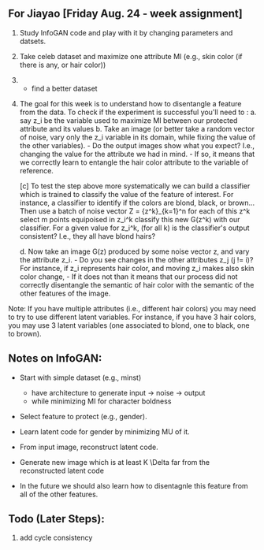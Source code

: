 

## For Jiayao [Friday Aug. 24 - week assignment]
1. Study InfoGAN code and play with it by changing parameters and datsets. 
2. Take celeb dataset and maximize one attribute MI (e.g., skin color (if there is any, or hair color))
2. * find a better dataset 
3. The goal for this week is to understand how to disentangle a feature from the data.
To check if the experiment is successful you'll need to :
	a. say z_i be the variable used to maximize MI between our protected attribute and its values
	b. Take an image (or better take a random vector of noise, vary only the z_i variable in its domain, while fixing the value of the other variables).
		- Do the output images show what you expect? I.e., changing the value for the attribute we had in mind.
		- If so, it means that we correctly learn to entangle the hair color attribute to the variable of reference.
	
	[c] To test the step above more systematically we can build a classifier which is trained to classify the value of the feature of interest. For instance, a classifier to identify if the colors are blond, black, or brown...
	Then use a batch of noise vector Z = {z^k}_{k=1}^n
	for each of this z^k select m points equipoised in z_i^k
	classify this new G(z^k) with our classifier. 
	For a given value for z_i^k, (for all k) is the classifier's output consistent? I.e., they all have blond hairs? 

	d. Now take an image G(z) produced by some noise vector z, and vary the attribute z_i.
		- Do you see changes in the other attributes z_j (j != i)?
		  For instance, if z_i represents hair color, and moving z_i makes also skin color change, 
		- If it does not than it means that our process did not correctly disentangle the semantic of hair color with the semantic of the other features of the image.

Note: If you have multiple attributes (i.e., different hair colors) you may need to try to use different latent variables. For instance, if you have 3 hair colors, you may use 3 latent variables (one associated to blond, one to black, one to brown).



## Notes on InfoGAN:
- Start with simple dataset (e.g., minst)
	- have architecture to generate input -> noise -> output
	- while minimizing MI for character boldness

- Select feature to protect (e.g., gender).
- Learn latent code for gender by minimizing MU of it.
- From input image, reconstruct latent code.
- Generate new image which is at least K \Delta far from the reconstructed latent code

- In the future we should also learn how to disentagnle this feature from all of the other features.




## Todo (Later Steps):
1. add cycle consistency 